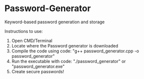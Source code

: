 # Password-Generator
Keyword-based password generation and storage

Instructions to use:
1. Open CMD/Terminal
2. Locate where the Password generator is downloaded
3. Compile the code using code: "g++ password_generator.cpp -o password_generator"
4. Run the executable with code: "./password_generator" or "password_generator.exe"
5. Create secure passwords!
